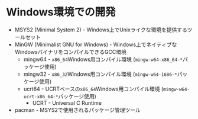 # Windows環境での開発
- MSYS2 (Minimal System 2) - Windows上でUnixライクな環境を提供するツールセット
- MinGW (Minimalist GNU for Windows) - Windows上でネイティブなWindowsバイナリをコンパイルできるGCC環境
  - mingw64 - `x86_64`Windows用コンパイル環境 (`mingw-w64-x86_64-*`パッケージ使用)
  - mingw32 - `x86_32`Windows用コンパイル環境 (`mingw-w64-i686-*`パッケージ使用)
  - ucrt64 - UCRTベースの`x86_64`Windows用コンパイル環境 (`mingw-w64-ucrt-x86_64-*`パッケージ使用)
    - UCRT - Universal C Runtime
- pacman - MSYS2で使用されるパッケージ管理ツール
